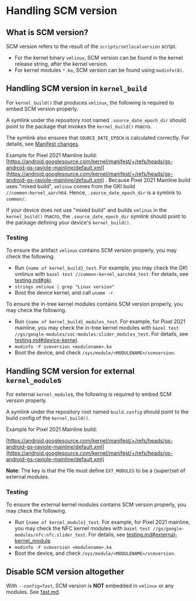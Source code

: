 # Handling SCM version

## What is SCM version?

SCM version refers to the result of the `scripts/setlocalversion` script.

- For the kernel binary `vmlinux`, SCM version can be found in the kernel
  release string, after the kernel version.
- For kernel modules `*.ko`, SCM version can be found using `modinfo(8)`.

## Handling SCM version in `kernel_build`

For `kernel_build()` that produces `vmlinux`, the following is required to embed
SCM version properly.

A symlink under the repository root named `.source_date_epoch_dir` should point
to the package that invokes the `kernel_build()` macro.

The symlink also ensures that `SOURCE_DATE_EPOCH` is calculated correctly. For
details, see [Manifest changes](impl.md#manifest-changes).

Example for Pixel 2021 Mainline build:
[https://android.googlesource.com/kernel/manifest/+/refs/heads/gs-android-gs-raviole-mainline/default.xml](https://android.googlesource.com/kernel/manifest/+/refs/heads/gs-android-gs-raviole-mainline/default.xml)
. Because Pixel 2021 Mainline build uses "mixed build", `vmlinux` comes from the
GKI build `//common:kernel_aarch64`. Hence, `.source_date_epoch_dir`
is a symlink to `common/`.

If your device does not use "mixed build" and builds `vmlinux` in the
`kernel_build()` macro, the `.source_date_epoch_dir` symlink should point to the
package defining your device's `kernel_build()`.

### Testing

To ensure the artifact `vmlinux` contains SCM version properly, you may check
the following.

- Run `{name of kernel_build}_test`. For example, you may check the GKI vmlinux
  with `bazel test //common:kernel_aarch64_test`. For details, see
  [testing.md#gki](testing.md#gki).
- `strings vmlinux | grep "Linux version"`
- Boot the device kernel, and call `uname -r`.

To ensure the in-tree kernel modules contains SCM version properly, you may
check the following.

- Run `{name of kernel_build}_modules_test`. For example, for Pixel 2021
  mainline, you may check the in-tree kernel modules with
  `bazel test //gs/google-modules/soc-modules:slider_modules_test`. For details,
  see [testing.md#device-kernel](testing.md#device-kernel).
- `modinfo -F scmversion <modulename>.ko`
- Boot the device, and check `/sys/module/<MODULENAME>/scmversion`.

## Handling SCM version for external `kernel_module`s

For external `kernel_module`s, the following is required to embed SCM version
properly.

A symlink under the repository root named `build.config` should point to the
build config of the `kernel_build()`.

Example for Pixel 2021 Mainline build:

[https://android.googlesource.com/kernel/manifest/+/refs/heads/gs-android-gs-raviole-mainline/default.xml](https://android.googlesource.com/kernel/manifest/+/refs/heads/gs-android-gs-raviole-mainline/default.xml)

**Note**: The key is that the file must define `EXT_MODULES` to be a (super)set
of external modules.

### Testing

To ensure the external kernel modules contains SCM version properly, you may
check the following.

- Run `{name of kernel_module}_test`. For example, for Pixel 2021 mainline, you
  may check the NFC kernel modules with
  `bazel test //gs/google-modules/nfc:nfc.slider_test`. For details,
  see [testing.md#external-kernel_module](testing.md#external-kernel_module).
- `modinfo -F scmversion <modulename>.ko`
- Boot the device, and check `/sys/module/<MODULENAME>/scmversion`.

## Disable SCM version altogether

With `--config=fast`, SCM version is **NOT** embedded in `vmlinux` or any
modules. See [fast.md](fast.md).
